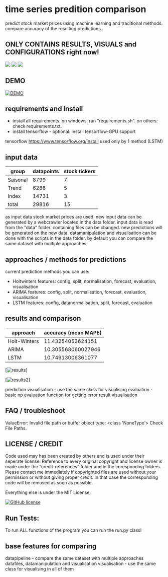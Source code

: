# time series predition comparison
predict stock market prices using machine learning and traditional methods. compare accuracy of the resulting predictions.

## ONLY CONTAINS RESULTS, VISUALS and CONFIGURATIONS right now!

![](credit-references/logo_cuda.jpg)
![](credit-references/logo_keras.jpg)
![](credit-references/logo_tensorflow.jpg)

## DEMO

[![DEMO](https://img.youtube.com/vi/fm4CaIVge2E/0.jpg)](https://www.youtube.com/watch?v=fm4CaIVge2E)


## requirements and install
- install all requirements. on windows: run "requirements.sh". on others: check requirements.txt.
- install tensorflow - optional: install tensorflow-GPU support

tensorflow
https://www.tensorflow.org/install
used only by 1 method (LSTM)

## input data


| group | datapoints | stock tickers |
| --------------- | --------------- | --------------- |
| Saisonal  | 8799  | 7 |
| Trend  | 6286 | 5 |
| Index  | 14731 | 3 |
| total  | 29816 | 15 |

as input data stock market prices are used.
new input data can be generated by a webcrawler located in the data folder.
input data is read from the "data" folder. containing files can be changed. new predictions will be generated on the new data.
datamanipulation and visualisation can be done with the scripts in the data folder.
by default you can compare the same dataset with multiple approaches.


## approaches / methods for predictions
current prediction methods you can use:

- Holtwinters
features: config, split, normalisation, forecast, evaluation, visualisation
- ARIMA
features: config, split, normalisation, forecast, evaluation, visualisation
- LSTM
features: config, datanormalisation, split, forecast, evaluation

## results and comparison

| approach | accuracy (mean MAPE) |
| --------------- | --------------- |
| Holt-Winters  | 11.43254053624151  |
| ARIMA  | 10.305568060027946  |
| LSTM  | 10.74913006361077 |

[![results](https://github.com/mafima/time-series-prediction-comparison/blob/master/results_comparison/approach%20comparison/ARIMA.png)]

[![results2](https://github.com/mafima/time-series-prediction-comparison/blob/master/results_comparison/approach%20comparison/LSTM.png)]

prediction visualisation - use the same class for visualising
evaluation - basic np evaluation function for getting error
result visualisation

## FAQ / troubleshoot

ValueError: Invalid file path or buffer object type: <class 'NoneType'> 
Check File Paths.

## LICENSE / CREDIT

Code used may has been created by others and is used under their seperate license. Reference to every original copyright and license owner is made under the "credit-references" folder and in the coresponding folders. Please contact me immediately if copyrighted files are used without your permission or without giving proper credit. In that case the corresponding code will be removed as soon as possible.

Everything else is under the MIT License:

[![GitHub license](https://img.shields.io/badge/License-MIT-brightgreen.svg?style=flat-square)](https://github.com/mafima/time-series-predition-comparison/blob/master/LICENSE) 

## Run Tests:
To run ALL functions of the program you can run the run.py class!

## base features for comparing
datapipeline - compare the same dataset with multiple approaches
datafiles, datamanipulation and visualisation
visualisation - use the same class for visualising in all of them


